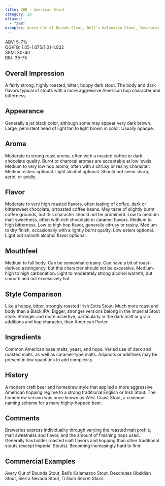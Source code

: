 ```yaml
---
title: 20B - American Stout
category: 20
aliases: 
  - "20B"
examples: Avery Out of Bounds Stout, Bell’s Kalamazoo Stout, Deschutes Obsidian Stout, Sierra Nevada Stout, Trillium Secret Stairs
---
```


ABV: 5-7%  
OG/FG: 1.05-1.075/1.01-1.022  
SRM: 30-40  
IBU: 35-75

## Overall Impression
A fairly strong, highly roasted, bitter, hoppy dark stout. The body and dark flavors typical of stouts with a more aggressive American hop character and bitterness.

## Appearance
Generally a jet black color, although some may appear very dark brown. Large, persistent head of light tan to light brown in color. Usually opaque.

## Aroma
Moderate to strong roast aroma, often with a roasted coffee or dark chocolate quality. Burnt or charcoal aromas are acceptable at low levels. Medium to very low hop aroma, often with a citrusy or resiny character. Medium esters optional. Light alcohol optional. Should not seem sharp, acrid, or acidic.

## Flavor
Moderate to very high roasted flavors, often tasting of coffee, dark or bittersweet chocolate, orroasted coffee beans. May taste of slightly burnt coffee grounds, but this character should not be prominent. Low to medium malt sweetness, often with rich chocolate or caramel flavors. Medium to high bitterness. Low to high hop flavor, generally citrusy or resiny. Medium to dry finish, occasionally with a lightly burnt quality. Low esters optional. Light but smooth alcohol flavor optional.

## Mouthfeel
Medium to full body. Can be somewhat creamy. Can have a bit of roast-derived astringency, but this character should not be excessive. Medium-high to high carbonation. Light to moderately strong alcohol warmth, but smooth and not excessively hot.

## Style Comparison
Like a hoppy, bitter, strongly roasted Irish Extra Stout. Much more roast and body than a Black IPA. Bigger, stronger versions belong in the Imperial Stout style. Stronger and more assertive, particularly in the dark malt or grain additions and hop character, than American Porter.

## Ingredients
Common American base malts, yeast, and hops. Varied use of dark and roasted malts, as well as caramel-type malts. Adjuncts or additives may be present in low quantities to add complexity.

## History
A modern craft beer and homebrew style that applied a more aggressive American hopping regime to a strong traditional English or Irish Stout. The homebrew version was once known as West Coast Stout, a common naming scheme for a more highly-hopped beer.

## Comments
Breweries express individuality through varying the roasted malt profile, malt sweetness and flavor, and the amount of finishing hops used. Generally has bolder roasted malt flavors and hopping than other traditional stouts (except Imperial Stouts). Becoming increasingly hard to find.

## Commercial Examples
Avery Out of Bounds Stout, Bell’s Kalamazoo Stout, Deschutes Obsidian Stout, Sierra Nevada Stout, Trillium Secret Stairs